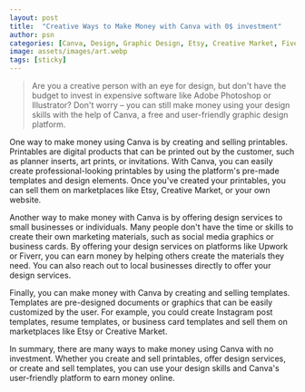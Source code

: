 ```yaml
---
layout: post
title:  "Creative Ways to Make Money with Canva with 0$ investment"
author: psn
categories: [Canva, Design, Graphic Design, Etsy, Creative Market, Fiverr, Upwork]
image: assets/images/art.webp
tags: [sticky]
---
```


>Are you a creative person with an eye for design, but don't have the budget to invest in expensive software like Adobe Photoshop or Illustrator? Don't worry – you can still make money using your design skills with the help of Canva, a free and user-friendly graphic design platform.

One way to make money using Canva is by creating and selling printables. Printables are digital products that can be printed out by the customer, such as planner inserts, art prints, or invitations. With Canva, you can easily create professional-looking printables by using the platform's pre-made templates and design elements. Once you've created your printables, you can sell them on marketplaces like Etsy, Creative Market, or your own website.

Another way to make money with Canva is by offering design services to small businesses or individuals. Many people don't have the time or skills to create their own marketing materials, such as social media graphics or business cards. By offering your design services on platforms like Upwork or Fiverr, you can earn money by helping others create the materials they need. You can also reach out to local businesses directly to offer your design services.

Finally, you can make money with Canva by creating and selling templates. Templates are pre-designed documents or graphics that can be easily customized by the user. For example, you could create Instagram post templates, resume templates, or business card templates and sell them on marketplaces like Etsy or Creative Market.

In summary, there are many ways to make money using Canva with no investment. Whether you create and sell printables, offer design services, or create and sell templates, you can use your design skills and Canva's user-friendly platform to earn money online.